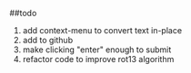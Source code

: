 
##todo

1. add context-menu to convert text in-place
2. add to github
3. make clicking "enter" enough to submit
4. refactor code to improve rot13 algorithm